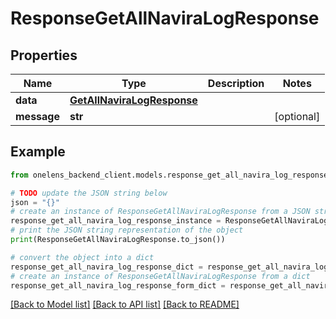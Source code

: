 # ResponseGetAllNaviraLogResponse


## Properties

Name | Type | Description | Notes
------------ | ------------- | ------------- | -------------
**data** | [**GetAllNaviraLogResponse**](GetAllNaviraLogResponse.md) |  | 
**message** | **str** |  | [optional] 

## Example

```python
from onelens_backend_client.models.response_get_all_navira_log_response import ResponseGetAllNaviraLogResponse

# TODO update the JSON string below
json = "{}"
# create an instance of ResponseGetAllNaviraLogResponse from a JSON string
response_get_all_navira_log_response_instance = ResponseGetAllNaviraLogResponse.from_json(json)
# print the JSON string representation of the object
print(ResponseGetAllNaviraLogResponse.to_json())

# convert the object into a dict
response_get_all_navira_log_response_dict = response_get_all_navira_log_response_instance.to_dict()
# create an instance of ResponseGetAllNaviraLogResponse from a dict
response_get_all_navira_log_response_form_dict = response_get_all_navira_log_response.from_dict(response_get_all_navira_log_response_dict)
```
[[Back to Model list]](../README.md#documentation-for-models) [[Back to API list]](../README.md#documentation-for-api-endpoints) [[Back to README]](../README.md)


